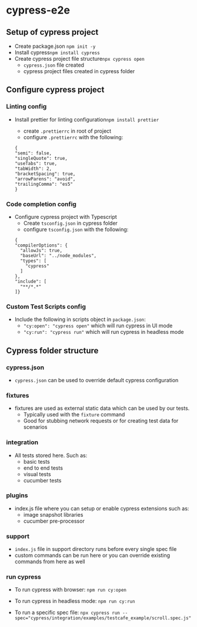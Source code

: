 # cypress-e2e

## Setup of cypress project

* Create package.json `npm init -y`
* Install cypress`npm install cypress`
* Create cypress project file structure`npx cypress open`
  * `cypress.json` file created
  * cypress project files created in cypress folder

## Configure cypress project

### Linting config

* Install prettier for linting configuration`npm install prettier`
  * create `.prettierrc` in root of project
  * configure `.prettierrc` with the following:

  ```
  {
  "semi": false,
  "singleQuote": true,
  "useTabs": true,
  "tabWidth": 2,
  "bracketSpacing": true,
  "arrowParens": "avoid",
  "trailingComma": "es5"
  }

### Code completion config

* Configure cypress project with Typescript
  * Create `tsconfig.json` in cypress folder
  * configure `tsconfig.json` with the following:
  ```
  {
  "compilerOptions": {
    "allowJs": true,
    "baseUrl": "../node_modules",
    "types": [
      "cypress"
    ]
  },
  "include": [
    "**/*.*"
  ]}

### Custom Test Scripts config

* Include the following in scripts object in `package.json`:
  * `"cy:open": "cypress open"` which will run cypress in UI mode
  * `"cy:run": "cypress run"` which will run cypress in headless mode

## Cypress folder structure

### cypress.json

* `cypress.json` can be used to override default cypress configuration

### fixtures

* fixtures are used as external static data which can be used by our tests.
  * Typically used with the `fixture` command
  * Good for stubbing network requests or for creating test data for scenarios

### integration

* All tests stored here. Such as:
  * basic tests
  * end to end tests
  * visual tests
  * cucumber tests

### plugins

* index.js file where you can setup or enable cypress extensions such as:
  * image snapshot libraries
  * cucumber pre-processor

### support

* `index.js` file in support directory runs before every single spec file
* custom commands can be run here or you can override existing commands from here as well

### run cypress

* To run cypress with browser:
`npm run cy:open`

* To run cypress in headless mode:
`npm run cy:run`

* To run a specific spec file:
`npx cypress run --spec="cypress/integration/examples/testcafe_example/scroll.spec.js"`
